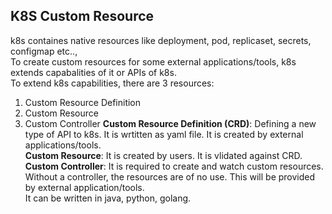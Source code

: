 ## K8S Custom Resource
k8s containes native resources like deployment, pod, replicaset, secrets, configmap etc..,\
To create custom resources for some external applications/tools, k8s extends capabalities of it or APIs of k8s.\
To extend k8s capabilities, there are 3 resources:
1. Custom Resource Definition
2. Custom Resource
3. Custom Controller
**Custom Resource Definition (CRD)**: Defining a new type of API to k8s. It is wrtitten as yaml file. It is created by external applications/tools.\
**Custom Resource**: It is created by users. It is vlidated against CRD.\
**Custom Controller**: It is required to create and watch custom resources. Without a controller, the resources are of no use. This will be provided by external application/tools.\
It can be written in java, python, golang.
